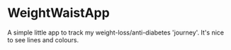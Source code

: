# WeightWaistApp
A simple little app to track my weight-loss/anti-diabetes 'journey'. 
It's nice to see lines and colours.
